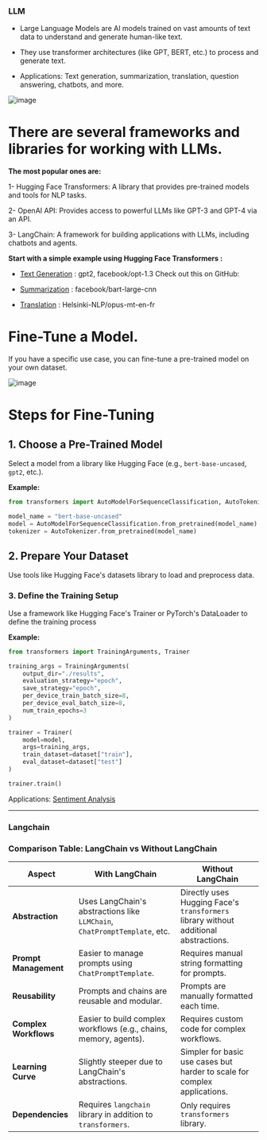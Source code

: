 ### LLM

- Large Language Models are AI models trained on vast amounts of text data to understand and generate human-like text.

- They use transformer architectures (like GPT, BERT, etc.) to process and generate text.

- Applications: Text generation, summarization, translation, question answering, chatbots, and more.
  
![image](https://github.com/user-attachments/assets/7533b29f-8c0a-4d8e-8e54-8c5d3a02cd85)

# There are several frameworks and libraries for working with LLMs. 
**The most popular ones are:**

1- Hugging Face Transformers: A library that provides pre-trained models and tools for NLP tasks.

2- OpenAI API: Provides access to powerful LLMs like GPT-3 and GPT-4 via an API.

3- LangChain: A framework for building applications with LLMs, including chatbots and agents.


**Start with a simple example using Hugging Face Transformers :**

- [Text Generation](https://github.com/AlaaElnakeeb81536/Hugging-Face/blob/main/HuggingFace/Text_Generation_.ipynb) : gpt2, facebook/opt-1.3 Check out this on GitHub:  

- [Summarization](https://github.com/AlaaElnakeeb81536/Hugging-Face/blob/main/HuggingFace/Text_Summarization_.ipynb) : facebook/bart-large-cnn

- [Translation](https://github.com/AlaaElnakeeb81536/Hugging-Face/blob/main/HuggingFace/Text_Translation_.ipynb) : Helsinki-NLP/opus-mt-en-fr

# Fine-Tune a Model.
 
If you have a specific use case, you can fine-tune a pre-trained model on your own dataset.

![image](https://github.com/user-attachments/assets/0d4d0ee6-5663-4bb1-b6d4-ec689ec05ad8)

# Steps for Fine-Tuning

## 1. Choose a Pre-Trained Model  
Select a model from a library like Hugging Face (e.g., `bert-base-uncased`, `gpt2`, etc.).  

**Example:**  
```python
from transformers import AutoModelForSequenceClassification, AutoTokenizer

model_name = "bert-base-uncased"
model = AutoModelForSequenceClassification.from_pretrained(model_name)
tokenizer = AutoTokenizer.from_pretrained(model_name)
```
## 2. Prepare Your Dataset
Use tools like Hugging Face's datasets library to load and preprocess data.

### 3. Define the Training Setup
Use a framework like Hugging Face's Trainer or PyTorch's DataLoader to define the training process

**Example:**  
```python
from transformers import TrainingArguments, Trainer

training_args = TrainingArguments(
    output_dir="./results",
    evaluation_strategy="epoch",
    save_strategy="epoch",
    per_device_train_batch_size=8,
    per_device_eval_batch_size=8,
    num_train_epochs=3
)

trainer = Trainer(
    model=model,
    args=training_args,
    train_dataset=dataset["train"],
    eval_dataset=dataset["test"]
)

trainer.train()
```
Applications:
[Sentiment Analysis](https://github.com/AlaaElnakeeb81536/Hugging-Face/blob/main/FineTunning_on_imdb(SentimentAnalysis).ipynb)

-------------------------------
### Langchain

### **Comparison Table: LangChain vs Without LangChain**

| **Aspect**               | **With LangChain**                                                                 | **Without LangChain**                                                                 |
|--------------------------|------------------------------------------------------------------------------------|---------------------------------------------------------------------------------------|
| **Abstraction**           | Uses LangChain's abstractions like `LLMChain`, `ChatPromptTemplate`, etc.          | Directly uses Hugging Face's `transformers` library without additional abstractions.  |
| **Prompt Management**     | Easier to manage prompts using `ChatPromptTemplate`.                               | Requires manual string formatting for prompts.                                        |
| **Reusability**           | Prompts and chains are reusable and modular.                                       | Prompts are manually formatted each time.                                             |
| **Complex Workflows**     | Easier to build complex workflows (e.g., chains, memory, agents).                  | Requires custom code for complex workflows.                                           |
| **Learning Curve**        | Slightly steeper due to LangChain's abstractions.                                  | Simpler for basic use cases but harder to scale for complex applications.             |
| **Dependencies**          | Requires `langchain` library in addition to `transformers`.                       | Only requires `transformers` library.                                                |

